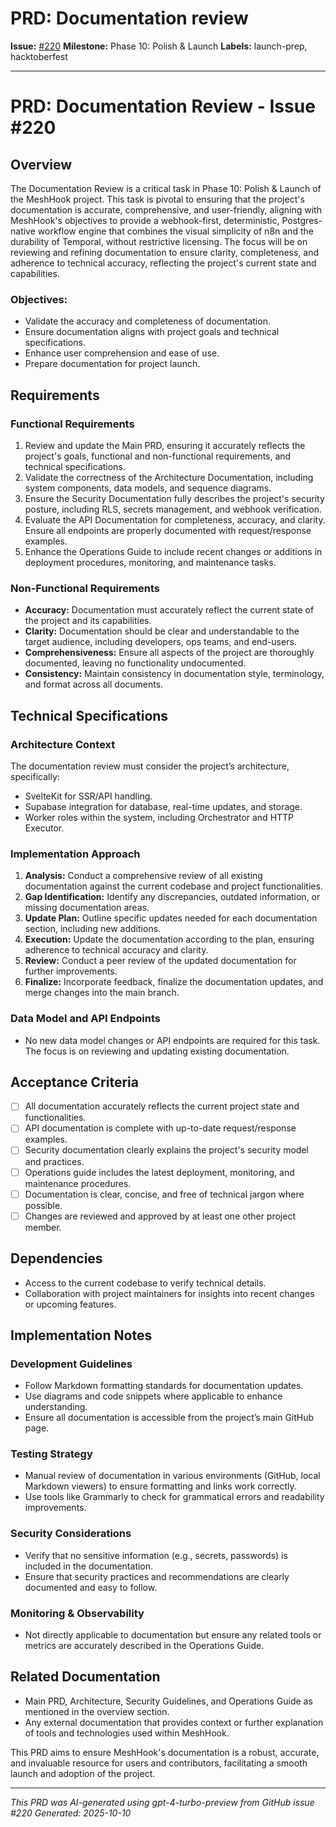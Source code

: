 # PRD: Documentation review

**Issue:** [#220](https://github.com/profullstack/meshhook/issues/220)
**Milestone:** Phase 10: Polish & Launch
**Labels:** launch-prep, hacktoberfest

---

# PRD: Documentation Review - Issue #220

## Overview

The Documentation Review is a critical task in Phase 10: Polish & Launch of the MeshHook project. This task is pivotal to ensuring that the project's documentation is accurate, comprehensive, and user-friendly, aligning with MeshHook's objectives to provide a webhook-first, deterministic, Postgres-native workflow engine that combines the visual simplicity of n8n and the durability of Temporal, without restrictive licensing. The focus will be on reviewing and refining documentation to ensure clarity, completeness, and adherence to technical accuracy, reflecting the project's current state and capabilities.

### Objectives:

- Validate the accuracy and completeness of documentation.
- Ensure documentation aligns with project goals and technical specifications.
- Enhance user comprehension and ease of use.
- Prepare documentation for project launch.

## Requirements

### Functional Requirements

1. Review and update the Main PRD, ensuring it accurately reflects the project's goals, functional and non-functional requirements, and technical specifications.
2. Validate the correctness of the Architecture Documentation, including system components, data models, and sequence diagrams.
3. Ensure the Security Documentation fully describes the project's security posture, including RLS, secrets management, and webhook verification.
4. Evaluate the API Documentation for completeness, accuracy, and clarity. Ensure all endpoints are properly documented with request/response examples.
5. Enhance the Operations Guide to include recent changes or additions in deployment procedures, monitoring, and maintenance tasks.

### Non-Functional Requirements

- **Accuracy:** Documentation must accurately reflect the current state of the project and its capabilities.
- **Clarity:** Documentation should be clear and understandable to the target audience, including developers, ops teams, and end-users.
- **Comprehensiveness:** Ensure all aspects of the project are thoroughly documented, leaving no functionality undocumented.
- **Consistency:** Maintain consistency in documentation style, terminology, and format across all documents.

## Technical Specifications

### Architecture Context

The documentation review must consider the project’s architecture, specifically:
- SvelteKit for SSR/API handling.
- Supabase integration for database, real-time updates, and storage.
- Worker roles within the system, including Orchestrator and HTTP Executor.

### Implementation Approach

1. **Analysis:** Conduct a comprehensive review of all existing documentation against the current codebase and project functionalities.
2. **Gap Identification:** Identify any discrepancies, outdated information, or missing documentation areas.
3. **Update Plan:** Outline specific updates needed for each documentation section, including new additions.
4. **Execution:** Update the documentation according to the plan, ensuring adherence to technical accuracy and clarity.
5. **Review:** Conduct a peer review of the updated documentation for further improvements.
6. **Finalize:** Incorporate feedback, finalize the documentation updates, and merge changes into the main branch.

### Data Model and API Endpoints

- No new data model changes or API endpoints are required for this task. The focus is on reviewing and updating existing documentation.

## Acceptance Criteria

- [ ] All documentation accurately reflects the current project state and functionalities.
- [ ] API documentation is complete with up-to-date request/response examples.
- [ ] Security documentation clearly explains the project's security model and practices.
- [ ] Operations guide includes the latest deployment, monitoring, and maintenance procedures.
- [ ] Documentation is clear, concise, and free of technical jargon where possible.
- [ ] Changes are reviewed and approved by at least one other project member.

## Dependencies

- Access to the current codebase to verify technical details.
- Collaboration with project maintainers for insights into recent changes or upcoming features.

## Implementation Notes

### Development Guidelines

- Follow Markdown formatting standards for documentation updates.
- Use diagrams and code snippets where applicable to enhance understanding.
- Ensure all documentation is accessible from the project’s main GitHub page.

### Testing Strategy

- Manual review of documentation in various environments (GitHub, local Markdown viewers) to ensure formatting and links work correctly.
- Use tools like Grammarly to check for grammatical errors and readability improvements.

### Security Considerations

- Verify that no sensitive information (e.g., secrets, passwords) is included in the documentation.
- Ensure that security practices and recommendations are clearly documented and easy to follow.

### Monitoring & Observability

- Not directly applicable to documentation but ensure any related tools or metrics are accurately described in the Operations Guide.

## Related Documentation

- Main PRD, Architecture, Security Guidelines, and Operations Guide as mentioned in the overview section.
- Any external documentation that provides context or further explanation of tools and technologies used within MeshHook.

This PRD aims to ensure MeshHook's documentation is a robust, accurate, and invaluable resource for users and contributors, facilitating a smooth launch and adoption of the project.

---

*This PRD was AI-generated using gpt-4-turbo-preview from GitHub issue #220*
*Generated: 2025-10-10*
